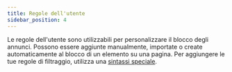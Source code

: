 ```yaml
---
title: Regole dell'utente
sidebar_position: 4
---
```


Le regole dell'utente sono utilizzabili per personalizzare il blocco degli annunci. Possono essere aggiunte manualmente, importate o create automaticamente al blocco di un elemento su una pagina. Per aggiungere le tue regole di filtraggio, utilizza una [sintassi speciale](/general/ad-filtering/create-own-filters).
